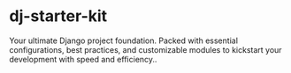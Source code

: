 # dj-starter-kit
 Your ultimate Django project foundation. Packed with essential configurations, best practices, and customizable modules to kickstart your development with speed and efficiency..
